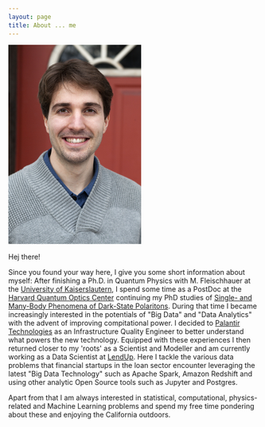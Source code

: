 ```yaml
---
layout: page
title: About ... me
---
```


![Johannes' profile](/resources/johannes.png)

Hej there!

Since you found your way here, I give you some short information about myself: After finishing a Ph.D. in Quantum Physics with M. Fleischhauer at the [University of Kaiserslautern](http://www.physik.uni-kl.de/agfleischhauer), I spend some time as a PostDoc at the [Harvard Quantum Optics Center](http://hqoc.harvard.edu/) continuing my PhD studies of [Single- and Many-Body Phenomena of Dark-State Polaritons](http://www.physik.uni-kl.de/agfleischhauer/dokuwiki/lib/exe/fetch.php?media=theses:otterbach2011_phd_thesis.pdf).
During that time I became increasingly interested in the potentials of "Big Data" and "Data Analytics" with the advent of improving compitational power. I decided to [Palantir Technologies](https://www.palantir.com) as an Infrastructure Quality Engineer to better understand what powers the new technology. Equipped with these experiences I then returned closer to my 'roots' as a Scientist and Modeller and am currently working as a Data Scientist at [LendUp](https://www.lendup.com). Here I tackle the various data problems that financial startups in the loan sector encounter leveraging the latest "Big Data Technology" such as Apache Spark, Amazon Redshift and using other analytic Open Source tools such as Jupyter and Postgres.

Apart from that I am always interested in statistical, computational, physics-related and Machine Learning problems and spend my free time pondering about these and enjoying the California outdoors.
